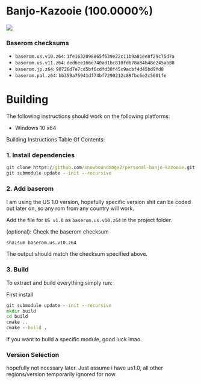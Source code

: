 # Banjo-Kazooie (100.0000%)

<img src="./progress/progress_total.svg">

### Baserom checksums

- `baserom.us.v10.z64`: `1fe1632098865f639e22c11b9a81ee8f29c75d7a`
- `baserom.us.v11.z64`: `ded6ee166e740ad1bc810fd678a84b48e245ab80`
- `baserom.jp.z64`:     `90726d7e7cd5bf6cdfd38f45c9acbf4d45bd9fd8`
- `baserom.pal.z64`:    `bb359a75941df74bf7290212c89fbc6e2c5601fe`

# Building

The following instructions should work on the following platforms:
- Windows 10 x64

Building Instructions Table Of Contents:

### 1. Install dependencies

```cmd
git clone https://github.com/snowboundmage2/personal-banjo-kazooie.git
git submodule update --init --recursive
```

### 2. Add baserom

I am using the US 1.0 version, hopefully specific version shit can be coded out later on, so any rom from any country will work.

Add the file for `US v1.0` as `baserom.us.v10.z64` in the project folder.

(optional): Check the baserom checksum

```cmd
sha1sum baserom.us.v10.z64
```

The output should match the checksum specified above.

### 3. Build

To extract and build everything simply run:

First install
```cmd
git submodule update --init --recursive
mkdir build
cd build
cmake ..
cmake --build .
```


If you want to build a specific module, good luck lmao.


### Version Selection

hopefully not ncessary later. Just assume i have us1.0, all other regions/version temporarily ignored for now. 
